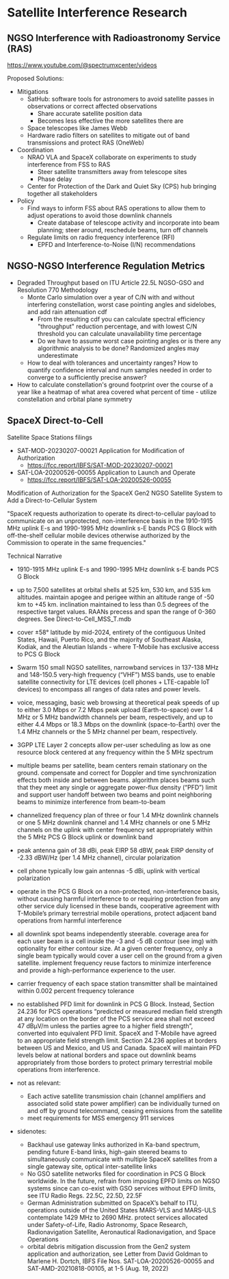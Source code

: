 # Satellite Interference Research

## NGSO Interference with Radioastronomy Service (RAS)
https://www.youtube.com/@spectrumxcenter/videos

Proposed Solutions:
- Mitigations
  - SatHub: software tools for astronomers to avoid satellite passes in observations or correct affected observations
    - Share accurate satellite position data
    - Becomes less effective the more satellites there are
  - Space telescopes like James Webb
  - Hardware radio filters on satellites to mitigate out of band transmissions and protect RAS (OneWeb)
- Coordination
  - NRAO VLA and SpaceX collaborate on experiments to study interference from FSS to RAS
    - Steer satellite transmitters away from telescope sites
    - Phase delay
  - Center for Protection of the Dark and Quiet Sky (CPS) hub bringing together all stakeholders
- Policy
  - Find ways to inform FSS about RAS operations to allow them to adjust operations to avoid those downlink channels
    - Create database of telescope activity and incorporate into beam planning; steer around, reschedule beams, turn off channels
  - Regulate limits on radio frequency interference (RFI)
    - EPFD and Interference-to-Noise (I/N) recommendations

## NGSO-NGSO Interference Regulation Metrics
- Degraded Throughput based on ITU Article 22.5L NGSO-GSO and Resolution 770 Methodology
  - Monte Carlo simulation over a year of C/N with and without interfering constellation, worst case pointing angles and sidelobes, and add rain attenuation cdf
    - From the resulting cdf you can calculate spectral efficiency "throughput" reduction percentage, and with lowest C/N threshold you can calculate unavailability time percentage
    - Do we have to assume worst case pointing angles or is there any algorithmic analysis to be done? Randomized angles may underestimate  
  - How to deal with tolerances and uncertainty ranges? How to quantify confidence interval and num samples needed in order to converge to a sufficiently precise answer?
- How to calculate constellation's ground footprint over the course of a year like a heatmap of what area covered what percent of time - utilize constellation and orbital plane symmetry  

## SpaceX Direct-to-Cell
Satellite Space Stations filings
- SAT-MOD-20230207-00021 Application for Modification of Authorization
  - https://fcc.report/IBFS/SAT-MOD-20230207-00021
- SAT-LOA-20200526-00055 Application to Launch and Operate
  - https://fcc.report/IBFS/SAT-LOA-20200526-00055

Modification of Authorization for the SpaceX Gen2 NGSO Satellite System to Add a Direct-to-Cellular System  

"SpaceX requests authorization to operate its direct-to-cellular payload to communicate on an unprotected, non-interference basis in the 1910-1915 MHz uplink E-s and 1990-1995 MHz downlink s-E bands PCS G Block with off-the-shelf cellular mobile devices otherwise authorized by the Commission to operate in the same frequencies."  

Technical Narrative
- 1910-1915 MHz uplink E-s and 1990-1995 MHz downlink s-E bands PCS G Block
- up to 7,500 satellites at orbital shells at 525 km, 530 km, and 535 km altitudes. maintain apogee and perigee within an altitude range of -50 km to +45 km. inclination maintained to less than 0.5 degrees of the respective target values. RAANs precess and span the range of 0-360 degrees. See Direct-to-Cell_MSS_T.mdb 
- cover ±58° latitude by mid-2024, entirety of the contiguous United States, Hawaii, Puerto Rico, and the majority of Southeast Alaska, Kodiak, and the Aleutian Islands - where T-Mobile has exclusive access to PCS G Block
- Swarm 150 small NGSO satellites, narrowband services in 137-138 MHz and 148-150.5 very-high frequency (“VHF”) MSS bands, use to enable satellite connectivity for LTE devices (cell phones + LTE-capable IoT devices) to encompass all ranges of data rates and power levels.
- voice, messaging, basic web browsing at theoretical peak speeds of up to either 3.0 Mbps or 7.2 Mbps peak upload (Earth-to-space) over 1.4 MHz or 5 MHz bandwidth channels per beam, respectively, and up to either 4.4 Mbps or 18.3 Mbps on the downlink (space-to-Earth) over the 1.4 MHz channels or the 5 MHz channel per beam, respectively.
- 3GPP LTE Layer 2 concepts allow per-user scheduling as low as one resource block centered at any frequency within the 5 MHz spectrum
- multiple beams per satellite, beam centers remain stationary on the ground. compensate and correct for Doppler and time synchronization effects both inside and between beams. algorithm places beams such that they meet any single or aggregate power-flux density (“PFD”) limit and support user handoff between two beams and point neighboring beams to minimize interference from beam-to-beam
- channelized frequency plan of three or four 1.4 MHz downlink channels or one 5 MHz downlink channel and 1.4 MHz channels or one 5 MHz channels on the uplink with center frequency set appropriately within the 5 MHz PCS G Block uplink or downlink band
- peak antenna gain of 38 dBi, peak EIRP 58 dBW, peak EIRP density of -2.33 dBW/Hz (per 1.4 MHz channel), circular polarization
- cell phone typically low gain antennas -5 dBi, uplink with vertical polarization
- operate in the PCS G Block on a non-protected, non-interference basis, without causing harmful interference to or requiring protection from any other service duly licensed in these bands, cooperative agreement with T-Mobile’s primary terrestrial mobile operations, protect adjacent band operations from harmful interference
- all downlink spot beams independently steerable. coverage area for each user beam is a cell inside the -3 and -5 dB contour (see img) with optionality for either contour size. At a given center frequency, only a single beam typically would cover a user cell on the ground from a given satellite. implement frequency reuse factors to minimize interference and provide a high-performance experience to the user.
- carrier frequency of each space station transmitter shall be maintained within 0.002 percent frequency tolerance
- no established PFD limit for downlink in PCS G Block. Instead, Section 24.236 for PCS operations “predicted or measured median field strength at any location on the border of the PCS service area shall not exceed 47 dBμV/m unless the parties agree to a higher field strength”, converted into equivalent PFD limit. SpaceX and T-Mobile have agreed to an appropriate field strength limit. Section 24.236 applies at borders between US and Mexico, and US and Canada. SpaceX will maintain PFD levels below at national borders and space out downlink beams appropriately from those borders to protect primary terrestrial mobile operations from interference.

- not as relevant:
  - Each active satellite transmission chain (channel amplifiers and associated solid state power amplifier) can be individually turned on and off by ground telecommand, ceasing emissions from the satellite
  - meet requirements for MSS emergency 911 services

- sidenotes:
  - Backhaul use gateway links authorized in Ka-band spectrum, pending future E-band links, high-gain steered beams to simultaneously communicate with multiple SpaceX satellites from a single gateway site, optical inter-satellite links
  - No GSO satellite networks filed for coordination in PCS G Block worldwide. In the future, refrain from imposing EPFD limits on NGSO systems since can co-exist with GSO services without EPFD limits, see ITU Radio Regs. 22.5C, 22.5D, 22.5F
  - German Administration submitted on SpaceX’s behalf to ITU, operations outside of the United States MARS-VLS and MARS-ULS contemplate 1429 MHz to 2690 MHz. protect services allocated under Safety-of-Life, Radio Astronomy, Space Research, Radionavigation Satellite, Aeronautical Radionavigation, and Space Operations
  - orbital debris mitigation discussion from the Gen2 system application and authorization, see Letter from David Goldman to Marlene H. Dortch, IBFS File Nos. SAT-LOA-20200526-00055 and SAT-AMD-20210818-00105, at 1-5 (Aug. 19, 2022)
